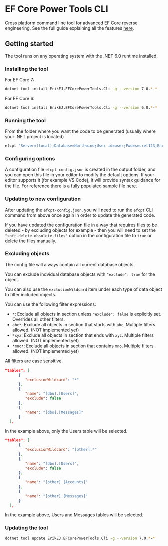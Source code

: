 # EF Core Power Tools CLI

Cross platform command line tool for advanced EF Core reverse engineering. See the full guide explaining all the features [here](https://github.com/ErikEJ/EFCorePowerTools/wiki/Reverse-Engineering).

## Getting started

The tool runs on any operating system with the .NET 6.0 runtime installed.

### Installing the tool

For EF Core 7:

```bash
dotnet tool install ErikEJ.EFCorePowerTools.Cli -g --version 7.0.*-*
```

For EF Core 6:

```bash
dotnet tool install ErikEJ.EFCorePowerTools.Cli -g --version 6.0.*-*
```

### Running the tool 

From the folder where you want the code to be generated (usually where your .NET project is located)

```bash
efcpt "Server=(local);Database=Northwind;User id=user;Pwd=secret123;Encrypt=false" mssql
```

### Configuring options

A configuration file `efcpt-config.json` is created in the output folder, and you can open this file in your editor to modify the default options. If your editor supports it (for example VS Code), it will provide syntax guidance for the file. For reference there is a fully populated sample file [here](https://github.com/ErikEJ/EFCorePowerTools/blob/master/samples/efcpt-config.json).

### Updating to new configuration

After updating the `efcpt-config.json`, you will need to run the `efcpt` CLI command from above once again in order to update the generated code.

If you have updated the configuration file in a way that requires files to be deleted - by excluding objects for example - then you will need to set the `"soft-delete-obsolete-files"` option in the configuration file to `true` or delete the files manually.

### Excluding objects

The config file will always contain all current database objects. 

You can exclude indvidual database objects with `"exclude": true` for the object.

You can also use the `exclusionWildcard` item under each type of data object to filter included objects. 

You can use the following filter expressions:

- `*`: Exclude all objects in section unless `"exclude": false` is explicitly set. Overrides all other filters.
- `abc*`: Exclude all objects in section that starts with `abc`. Multiple filters allowed. (NOT implemented yet)
- `*xyz`: Exclude all objects in section that ends with `xyz`. Multiple filters allowed. (NOT implemented yet)
- `*mno*`: Exclude all objects in section that contains `mno`. Multiple filters allowed. (NOT implemented yet)

All filters are case sensitive.

```json
"tables": [
      {
         "exclusionWildcard": "*"
      },
      {
         "name": "[dbo].[Users]",
         "exclude": false
      },
      {
         "name": "[dbo].[Messages]"
      }
  ],
```

In the example above, only the Users table will be selected.

```json
"tables": [
      {
         "exclusionWildcard": "[other].*"
      },
      {
         "name": "[dbo].[Users]",
         "exclude": false
      },
      {
         "name": "[other].[Accounts]"
      },      
      {
         "name": "[other].[Messages]"
      }
  ],
```
In the example above, Users and Messages tables will be selected.

### Updating the tool

```bash
dotnet tool update ErikEJ.EFCorePowerTools.Cli -g --version 7.0.*-*
```
